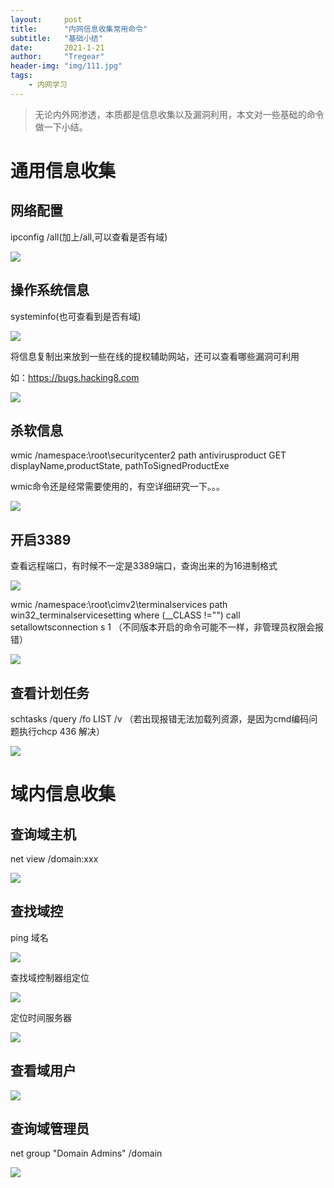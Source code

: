 ```yaml
---
layout:     post
title:      "内网信息收集常用命令"
subtitle:   "基础小结"
date:       2021-1-21
author:     "Tregear"
header-img: "img/111.jpg"
tags:
    - 内网学习
---
```


> 无论内外网渗透，本质都是信息收集以及漏洞利用，本文对一些基础的命令做一下小结。

# 通用信息收集

## 网络配置

ipconfig /all(加上/all,可以查看是否有域)

<img class="shadow" src="/img/20210121_1.jpg">

## 操作系统信息

systeminfo(也可查看到是否有域)

<img class="shadow" src="/img/20210121_2.jpg">

将信息复制出来放到一些在线的提权辅助网站，还可以查看哪些漏洞可利用

如：https://bugs.hacking8.com

<img class="shadow" src="/img/20210121_3.jpg">

## 杀软信息

wmic /namespace:\\root\securitycenter2 path antivirusproduct GET displayName,productState, pathToSignedProductExe

wmic命令还是经常需要使用的，有空详细研究一下。。。

<img class="shadow" src="/img/20210121_4.jpg">

## 开启3389

查看远程端口，有时候不一定是3389端口，查询出来的为16进制格式

<img class="shadow" src="/img/20210121_5.jpg">

wmic /namespace:\\root\cimv2\terminalservices path win32_terminalservicesetting where (__CLASS !="") call setallowtsconnection s 1  （不同版本开启的命令可能不一样，非管理员权限会报错）

<img class="shadow" src="/img/20210121_6.jpg">

## 查看计划任务

schtasks  /query  /fo  LIST /v  （若出现报错无法加载列资源，是因为cmd编码问题执行chcp 436 解决）

<img class="shadow" src="/img/20210121_7.jpg">

# 域内信息收集

## 查询域主机

net view /domain:xxx

<img class="shadow" src="/img/20210121_8.jpg">

## 查找域控

ping 域名

<img class="shadow" src="/img/20210121_9.jpg">

查找域控制器组定位

<img class="shadow" src="/img/20210121_11.jpg">

定位时间服务器

<img class="shadow" src="/img/20210121_12.jpg">







## 查看域用户

<img class="shadow" src="/img/20210121_10.jpg">



## 查询域管理员

net group "Domain Admins" /domain

<img class="shadow" src="/img/20210121_13.jpg">



















